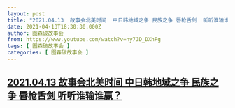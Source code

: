 ```yaml
---
layout: post
title: "2021.04.13  故事会北美时间  中日韩地域之争 民族之争 唇枪舌剑  听听谁输谁赢？"
date: 2021-04-13T18:30:30.000Z
author: 图森破故事会
from: https://www.youtube.com/watch?v=ny7JD_DXhPg
tags: [ 图森破故事会 ]
categories: [ 图森破故事会 ]
---
```

<!--1618338630000-->
[2021.04.13  故事会北美时间  中日韩地域之争 民族之争 唇枪舌剑  听听谁输谁赢？](https://www.youtube.com/watch?v=ny7JD_DXhPg)
------

<div>

</div>
